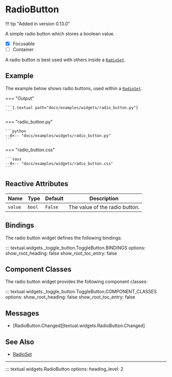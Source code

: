 # RadioButton

!!! tip "Added in version 0.13.0"

A simple radio button which stores a boolean value.

- [x] Focusable
- [ ] Container

A radio button is best used with others inside a [`RadioSet`](./radioset.md).

## Example

The example below shows radio buttons, used within a [`RadioSet`](./radioset.md).

=== "Output"

    ```{.textual path="docs/examples/widgets/radio_button.py"}
    ```

=== "radio_button.py"

    ```python
    --8<-- "docs/examples/widgets/radio_button.py"
    ```

=== "radio_button.css"

    ```sass
    --8<-- "docs/examples/widgets/radio_button.css"
    ```

## Reactive Attributes

| Name    | Type   | Default | Description                    |
| ------- | ------ | ------- | ------------------------------ |
| `value` | `bool` | `False` | The value of the radio button. |

## Bindings

The radio button widget defines the following bindings:

::: textual.widgets._toggle_button.ToggleButton.BINDINGS
    options:
      show_root_heading: false
      show_root_toc_entry: false

## Component Classes

The radio button widget provides the following component classes:

::: textual.widgets._toggle_button.ToggleButton.COMPONENT_CLASSES
    options:
      show_root_heading: false
      show_root_toc_entry: false

## Messages

- [RadioButton.Changed][textual.widgets.RadioButton.Changed]

## See Also

- [RadioSet](./radioset.md)

---


::: textual.widgets.RadioButton
    options:
      heading_level: 2
